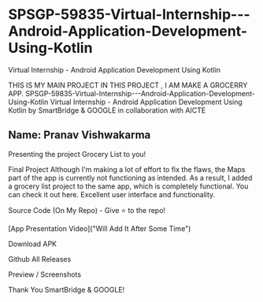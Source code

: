 # SPSGP-59835-Virtual-Internship---Android-Application-Development-Using-Kotlin
Virtual Internship - Android Application Development Using Kotlin

THIS IS  MY MAIN PROJECT IN THIS PROJECT ,
I AM MAKE A GROCERRY APP.
SPSGP-59835-Virtual-Internship---Android-Application-Development-Using-Kotlin
Virtual Internship - Android Application Development Using Kotlin by SmartBridge & GOOGLE in collaboration with AICTE

## Name: Pranav Vishwakarma
Presenting the project  Grocery List to you!

Final Project
Although I'm making a lot of effort to fix the flaws, the Maps part of the app is currently not functioning as intended. As a result, I added a grocery list project to the same app, which is completely functional. You can check it out here. Excellent user interface and functionality.

Source Code (On My Repo) - Give ⭐ to the repo!

[App Presentation Video]("Will Add It After Some Time")

Download APK

Github All Releases



Preview / Screenshots
  


Thank You SmartBridge & GOOGLE!

